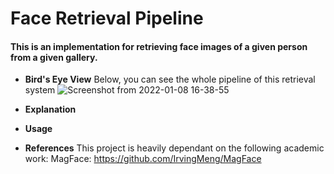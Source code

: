 # Face Retrieval Pipeline
#### This is an implementation for retrieving face images of a given person from a given gallery.
- **Bird's Eye View**
Below, you can see the whole pipeline of this retrieval system
![Screenshot from 2022-01-08 16-38-55](https://user-images.githubusercontent.com/79300456/148645364-1e6bb06d-b252-41c2-a0e4-6abaa00281e3.png)

- **Explanation**

- **Usage**

- **References**
This project is heavily dependant on the following academic work:
MagFace: https://github.com/IrvingMeng/MagFace

